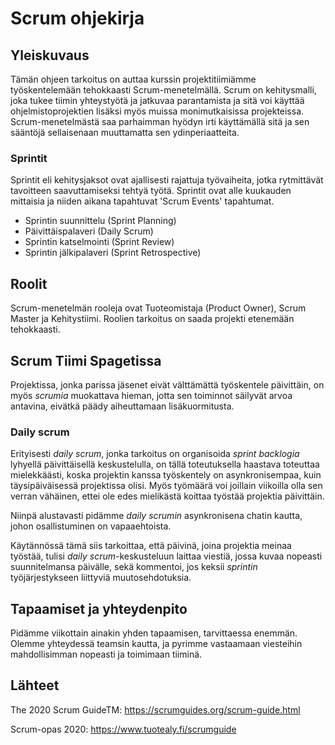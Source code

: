 # Scrum ohjekirja

## Yleiskuvaus
Tämän ohjeen tarkoitus on auttaa kurssin projektitiimiämme työskentelemään tehokkaasti Scrum-menetelmällä. Scrum on kehitysmalli, joka tukee tiimin yhteystyötä ja jatkuvaa parantamista ja sitä voi käyttää ohjelmistoprojektien lisäksi myös muissa monimutkaisissa projekteissa. Scrum-menetelmästä saa parhaimman hyödyn irti käyttämällä sitä ja sen sääntöjä sellaisenaan muuttamatta sen ydinperiaatteita. 

### Sprintit

Sprintit eli kehitysjaksot ovat ajallisesti rajattuja työvaiheita, jotka rytmittävät tavoitteen saavuttamiseksi tehtyä työtä. Sprintit ovat alle kuukauden mittaisia ja niiden aikana tapahtuvat 'Scrum Events' tapahtumat. 
* Sprintin suunnittelu (Sprint Planning)
* Päivittäispalaveri (Daily Scrum)
* Sprintin katselmointi (Sprint Review)
* Sprintin jälkipalaveri (Sprint Retrospective)

## Roolit

Scrum-menetelmän rooleja ovat Tuoteomistaja (Product Owner), Scrum Master ja Kehitystiimi. Roolien tarkoitus on saada projekti etenemään tehokkaasti.

## Scrum Tiimi Spagetissa

Projektissa, jonka parissa jäsenet eivät välttämättä työskentele päivittäin, on myös *scrumia* muokattava hieman, jotta sen toiminnot säilyvät arvoa antavina, eivätkä päädy aiheuttamaan lisäkuormitusta.

### Daily scrum
Erityisesti *daily scrum*, jonka tarkoitus on organisoida *sprint backlogia* lyhyellä päivittäisellä keskustelulla, on tällä toteutuksella haastava toteuttaa mielekkäästi, koska projektin kanssa työskentely on asynkronisempaa, kuin täysipäiväisessä projektissa olisi.
Myös työmäärä voi joillain viikoilla olla sen verran vähäinen, ettei ole edes mielikästä koittaa työstää projektia päivittäin.

Niinpä alustavasti pidämme *daily scrumin* asynkronisena chatin kautta, johon osallistuminen on vapaaehtoista.

Käytännössä tämä siis tarkoittaa, että päivinä, joina projektia meinaa työstää, tulisi *daily scrum*-keskusteluun laittaa viestiä, jossa kuvaa nopeasti suunnitelmansa päivälle, sekä kommentoi, jos keksii *sprintin* työjärjestykseen liittyviä muutosehdotuksia.

## Tapaamiset ja yhteydenpito
Pidämme viikottain ainakin yhden tapaamisen, tarvittaessa enemmän. Olemme yhteydessä teamsin kautta, ja pyrimme vastaamaan viesteihin mahdollisimman nopeasti ja toimimaan tiiminä.

## Lähteet
The 2020 Scrum GuideTM: https://scrumguides.org/scrum-guide.html

Scrum-opas 2020: https://www.tuotealy.fi/scrumguide

